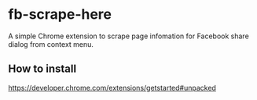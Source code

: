 # fb-scrape-here

A simple Chrome extension to scrape page infomation for Facebook share dialog from context menu.

## How to install

https://developer.chrome.com/extensions/getstarted#unpacked

